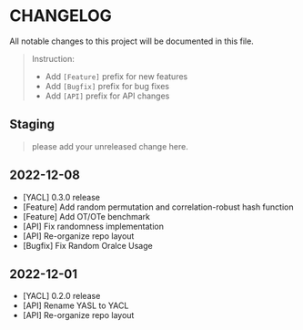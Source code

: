 # CHANGELOG

All notable changes to this project will be documented in this file.

> Instruction:
>
> - Add `[Feature]` prefix for new features
> - Add `[Bugfix]` prefix for bug fixes
> - Add `[API]` prefix for API changes

## Staging
> please add your unreleased change here.

## 2022-12-08
- [YACL] 0.3.0 release
- [Feature] Add random permutation and correlation-robust hash function
- [Feature] Add OT/OTe benchmark
- [API] Fix randomness implementation
- [API] Re-organize repo layout
- [Bugfix] Fix Random Oralce Usage

## 2022-12-01
- [YACL] 0.2.0 release
- [API] Rename YASL to YACL
- [API] Re-organize repo layout